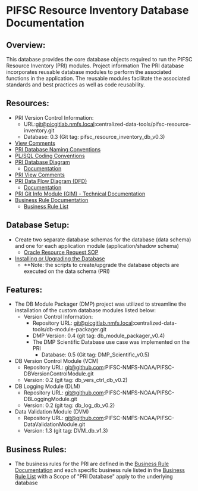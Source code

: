 # PIFSC Resource Inventory Database Documentation

## Overview:
This database provides the core database objects required to run the PIFSC Resource Inventory (PRI) modules. Project information The PRI database incorporates reusable database modules to perform the associated functions in the application. The reusable modules facilitate the associated standards and best practices as well as code reusability.

## Resources:
-   PRI Version Control Information:
    -   URL:git@picgitlab.nmfs.local:centralized-data-tools/pifsc-resource-inventory.git
    -   Database: 0.3 (Git tag: pifsc_resource_inventory_db_v0.3)
-   [View Comments](PRI_view_comments.xlsx)
-   [PRI Database Naming Conventions](PIFSC%20Resource%20Inventory%20DB%20Naming%20Conventions.md)
-   [PL/SQL Coding Conventions](./PIFSC%20Resource%20Inventory%20-%20PLSQL%20Coding%20Conventions.md)
-   [PRI Database Diagram](data_model/PRI_DB_diagram.pdf)
    -   [Documentation](PIFSC%20Resource%20Inventory%20DB%20Diagram%20Documentation.md)
-   [PRI View Comments](./PRI_view_comments.xlsx)
-   [PRI Data Flow Diagram (DFD)](DFD/PRI_DFD.drawio.png)
    -   [Documentation](DFD/PIFSC%20Resource%20Inventory%20Data%20Flow%20Diagram%20Documentation.md)
-   [PRI Git Info Module (GIM) - Technical Documentation](../GIM/docs/PIFSC%20Resource%20Inventory%20Git%20Info%20Module%20-%20Technical%20Documentation.md)
-   [Business Rule Documentation](./PIFSC%20Resource%20Inventory%20-%20Business%20Rule%20Documentation.md)
    -   [Business Rule List](./PRI%20Business%20Rule%20List.xlsx) 

## Database Setup:
-   Create two separate database schemas for the database (data schema) and one for each application module (application/shadow schema)
    -   [Oracle Resource Request SOP](https://docs.google.com/document/d/1cSru4Cy7Ccl3sd-3UrOFb5cqmOPtzjd0khG1lX0VSE0/edit#bookmark=kix.87qwoqx35jfc)
-   [Installing or Upgrading the Database](./PIFSC%20Resource%20Inventory%20-%20Installing%20or%20Upgrading%20the%20Database.md)
    -   \*\*Note: the scripts to create/upgrade the database objects are executed on the data schema (PRI)

## Features:
-   The DB Module Packager (DMP) project was utilized to streamline the installation of the custom database modules listed below:
    -   Version Control Information:
        -   Repository URL: git@picgitlab.nmfs.local:centralized-data-tools/db-module-packager.git
        -   DMP Version: 0.4 (git tag: db_module_packager_v0.4)
        -   The DMP Scientific Database use case was implemented on the PRI
            -   Database: 0.5 (Git tag: DMP_Scientific_v0.5)
-   DB Version Control Module (VCM)
    -   Repository URL: git@github.com:PIFSC-NMFS-NOAA/PIFSC-DBVersionControlModule.git
    -   Version: 0.2 (git tag: db_vers_ctrl_db_v0.2)
-   DB Logging Module (DLM)
    -   Repository URL: git@github.com:PIFSC-NMFS-NOAA/PIFSC-DBLoggingModule.git
    -   Version: 0.2 (git tag: db_log_db_v0.2)
-   Data Validation Module (DVM)
    -   Repository URL: git@github.com:PIFSC-NMFS-NOAA/PIFSC-DataValidationModule.git
    -   Version: 1.3 (git tag: DVM_db_v1.3)

## Business Rules:
-   The business rules for the PRI are defined in the [Business Rule Documentation](./PIFSC%20Resource%20Inventory%20-%20Business%20Rule%20Documentation.md) and each specific business rule listed in the [Business Rule List](./PRI%20Business%20Rule%20List.xlsx) with a Scope of "PRI Database" apply to the underlying database
